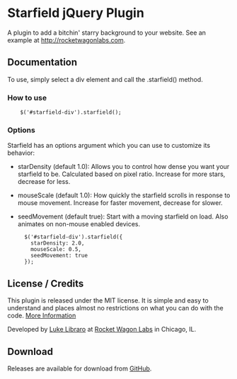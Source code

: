 # Starfield jQuery Plugin

A plugin to add a bitchin' starry background to your website. See an example at http://rocketwagonlabs.com.

## Documentation

To use, simply select a div element and call the .starfield() method.

### How to use

        $('#starfield-div').starfield();

### Options

Starfield has an options argument which you can use to customize its behavior:

* starDensity (default 1.0): Allows you to control how dense you want your starfield to be. Calculated based on pixel ratio. Increase for more stars, decrease for less.
* mouseScale (default 1.0): How quickly the starfield scrolls in response to mouse movement. Increase for faster movement, decrease for slower.
* seedMovement (default true): Start with a moving starfield on load. Also animates on non-mouse enabled devices.

        $('#starfield-div').starfield({
          starDensity: 2.0,
          mouseScale: 0.5,
          seedMovement: true
        });
           

## License / Credits

This plugin is released under the MIT license. It is simple and easy to understand and places almost no restrictions on what you can do with the code.
[More Information](http://en.wikipedia.org/wiki/MIT_License)

Developed by [Luke Libraro](https://github.com/LukeL99) at [Rocket Wagon Labs](http://rocketwagonlabs.com) in Chicago, IL.

## Download

Releases are available for download from
[GitHub](https://github.com/popad/jquery-starfield).
